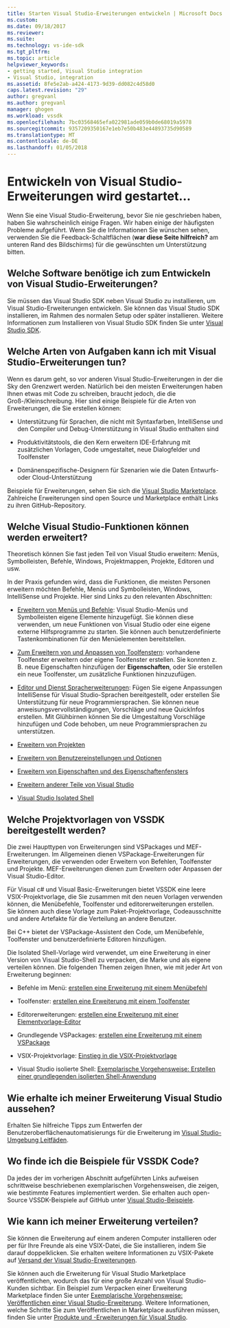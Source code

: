 ```yaml
---
title: Starten Visual Studio-Erweiterungen entwickeln | Microsoft Docs
ms.custom: 
ms.date: 09/18/2017
ms.reviewer: 
ms.suite: 
ms.technology: vs-ide-sdk
ms.tgt_pltfrm: 
ms.topic: article
helpviewer_keywords:
- getting started, Visual Studio integration
- Visual Studio, integration
ms.assetid: 8fe5e2ab-a424-4173-9d39-dd082c4d58d0
caps.latest.revision: "29"
author: gregvanl
ms.author: gregvanl
manager: ghogen
ms.workload: vssdk
ms.openlocfilehash: 7bc03568465efa022981ade059b0de68019a5978
ms.sourcegitcommit: 9357209350167e1eb7e50b483e44893735d90589
ms.translationtype: MT
ms.contentlocale: de-DE
ms.lasthandoff: 01/05/2018
---
```

# <a name="starting-to-develop-visual-studio-extensions"></a>Entwickeln von Visual Studio-Erweiterungen wird gestartet...
Wenn Sie eine Visual Studio-Erweiterung, bevor Sie nie geschrieben haben, haben Sie wahrscheinlich einige Fragen. Wir haben einige der häufigsten Probleme aufgeführt. Wenn Sie die Informationen Sie wünschen sehen, verwenden Sie die Feedback-Schaltflächen (**war diese Seite hilfreich?** am unteren Rand des Bildschirms) für die gewünschten um Unterstützung bitten.  
  
## <a name="what-software-do-i-need-to-develop-visual-studio-extensions"></a>Welche Software benötige ich zum Entwickeln von Visual Studio-Erweiterungen?  
 Sie müssen das Visual Studio SDK neben Visual Studio zu installieren, um Visual Studio-Erweiterungen entwickeln. Sie können das Visual Studio SDK installieren, im Rahmen des normalen Setup oder später installieren. Weitere Informationen zum Installieren von Visual Studio SDK finden Sie unter [Visual Studio SDK](../extensibility/visual-studio-sdk.md).  
  
## <a name="what-kinds-of-things-can-i-do-with-visual-studio-extensions"></a>Welche Arten von Aufgaben kann ich mit Visual Studio-Erweiterungen tun?  
 Wenn es darum geht, so vor anderen Visual Studio-Erweiterungen in der die Sky den Grenzwert werden. Natürlich bei den meisten Erweiterungen haben Ihnen etwas mit Code zu schreiben, braucht jedoch, die die Groß-/Kleinschreibung. Hier sind einige Beispiele für die Arten von Erweiterungen, die Sie erstellen können:  
  
-   Unterstützung für Sprachen, die nicht mit Syntaxfarben, IntelliSense und den Compiler und Debug-Unterstützung in Visual Studio enthalten sind  
  
-   Produktivitätstools, die den Kern erweitern IDE-Erfahrung mit zusätzlichen Vorlagen, Code umgestaltet, neue Dialogfelder und Toolfenster  
  
-   Domänenspezifische-Designern für Szenarien wie die Daten Entwurfs- oder Cloud-Unterstützung  
  
 Beispiele für Erweiterungen, sehen Sie sich die [Visual Studio Marketplace](https://marketplace.visualstudio.com/vs). Zahlreiche Erweiterungen sind open Source und Marketplace enthält Links zu ihren GitHub-Repository. 
  
## <a name="which-visual-studio-features-can-i-extend"></a>Welche Visual Studio-Funktionen können werden erweitert?  
 Theoretisch können Sie fast jeden Teil von Visual Studio erweitern: Menüs, Symbolleisten, Befehle, Windows, Projektmappen, Projekte, Editoren und usw.  
  
 In der Praxis gefunden wird, dass die Funktionen, die meisten Personen erweitern möchten Befehle, Menüs und Symbolleisten, Windows, IntelliSense und Projekte. Hier sind Links zu den relevanten Abschnitten:  
  
-   [Erweitern von Menüs und Befehle](../extensibility/extending-menus-and-commands.md): Visual Studio-Menüs und Symbolleisten eigene Elemente hinzugefügt. Sie können diese verwenden, um neue Funktionen von Visual Studio oder eine eigene externe Hilfsprogramme zu starten. Sie können auch benutzerdefinierte Tastenkombinationen für den Menüelementen bereitstellen.  
  
-   [Zum Erweitern von und Anpassen von Toolfenstern](../extensibility/extending-and-customizing-tool-windows.md): vorhandene Toolfenster erweitern oder eigene Toolfenster erstellen. Sie konnten z. B. neue Eigenschaften hinzufügen der **Eigenschaften**, oder Sie erstellen ein neue Toolfenster, um zusätzliche Funktionen hinzuzufügen.  
  
-   [Editor und Dienst Spracherweiterungen](../extensibility/editor-and-language-service-extensions.md): Fügen Sie eigene Anpassungen IntelliSense für Visual Studio-Sprachen bereitgestellt, oder erstellen Sie Unterstützung für neue Programmiersprachen. Sie können neue anweisungsvervollständigungen, Vorschläge und neue QuickInfos erstellen. Mit Glühbirnen können Sie die Umgestaltung Vorschläge hinzufügen und Code behoben, um neue Programmiersprachen zu unterstützen.  
  
-   [Erweitern von Projekten](../extensibility/extending-projects.md)  
  
-   [Erweitern von Benutzereinstellungen und Optionen](../extensibility/extending-user-settings-and-options.md)  
  
-   [Erweitern von Eigenschaften und des Eigenschaftenfensters](../extensibility/extending-properties-and-the-property-window.md)  
  
-   [Erweitern anderer Teile von Visual Studio](../extensibility/extending-other-parts-of-visual-studio.md)  
  
-   [Visual Studio Isolated Shell](../extensibility/visual-studio-isolated-shell.md)  
  
##  <a name="BKMK_ProjectTemplate"></a>Welche Projektvorlagen von VSSDK bereitgestellt werden?  
 Die zwei Haupttypen von Erweiterungen sind VSPackages und MEF-Erweiterungen. Im Allgemeinen dienen VSPackage-Erweiterungen für Erweiterungen, die verwenden oder Erweitern von Befehlen, Toolfenster und Projekte. MEF-Erweiterungen dienen zum Erweitern oder Anpassen der Visual Studio-Editor.  
  
 Für Visual c# und Visual Basic-Erweiterungen bietet VSSDK eine leere VSIX-Projektvorlage, die Sie zusammen mit den neuen Vorlagen verwenden können, die Menübefehle, Toolfenster und editorerweiterungen erstellen. Sie können auch diese Vorlage zum Paket-Projektvorlage, Codeausschnitte und andere Artefakte für die Verteilung an andere Benutzer.  
  
 Bei C++ bietet der VSPackage-Assistent den Code, um Menübefehle, Toolfenster und benutzerdefinierte Editoren hinzufügen.  
  
 Die Isolated Shell-Vorlage wird verwendet, um eine Erweiterung in einer Version von Visual Studio-Shell zu verpacken, die Marke und als eigene verteilen können. Die folgenden Themen zeigen Ihnen, wie mit jeder Art von Erweiterung beginnen:  
  
-   Befehle im Menü: [erstellen eine Erweiterung mit einem Menübefehl](../extensibility/creating-an-extension-with-a-menu-command.md)  
  
-   Toolfenster: [erstellen eine Erweiterung mit einem Toolfenster](../extensibility/creating-an-extension-with-a-tool-window.md)  
  
-   Editorerweiterungen: [erstellen eine Erweiterung mit einer Elementvorlage-Editor](../extensibility/creating-an-extension-with-an-editor-item-template.md)  
  
-   Grundlegende VSPackages: [erstellen eine Erweiterung mit einem VSPackage](../extensibility/creating-an-extension-with-a-vspackage.md)  
  
-   VSIX-Projektvorlage: [Einstieg in die VSIX-Projektvorlage](../extensibility/getting-started-with-the-vsix-project-template.md)  
  
-   Visual Studio isolierte Shell: [Exemplarische Vorgehensweise: Erstellen einer grundlegenden isolierten Shell-Anwendung](../extensibility/walkthrough-creating-a-basic-isolated-shell-application.md)  
  
## <a name="how-do-i-get-my-extension-to-look-like-visual-studio"></a>Wie erhalte ich meiner Erweiterung Visual Studio aussehen?  
 Erhalten Sie hilfreiche Tipps zum Entwerfen der Benutzeroberflächenautomatisierungs für die Erweiterung im [Visual Studio-Umgebung Leitfäden](../extensibility/ux-guidelines/visual-studio-user-experience-guidelines.md).  
  
## <a name="where-can-i-find-examples-of-vssdk-code"></a>Wo finde ich die Beispiele für VSSDK Code?  
 Da jedes der im vorherigen Abschnitt aufgeführten Links aufweisen schrittweise beschriebenen exemplarischen Vorgehensweisen, die zeigen, wie bestimmte Features implementiert werden. Sie erhalten auch open-Source VSSDK-Beispiele auf GitHub unter [Visual Studio-Beispiele](https://github.com/Microsoft/VSSDK-Extensibility-Samples).  
  
## <a name="how-can-i-distribute-my-extension"></a>Wie kann ich meiner Erweiterung verteilen?  
 Sie können die Erweiterung auf einem anderen Computer installieren oder per für Ihre Freunde als eine VSIX-Datei, die Sie installieren, indem Sie darauf doppelklicken. Sie erhalten weitere Informationen zu VSIX-Pakete auf [Versand der Visual Studio-Erweiterungen](../extensibility/shipping-visual-studio-extensions.md).  
  
 Sie können auch die Erweiterung für Visual Studio Marketplace veröffentlichen, wodurch das für eine große Anzahl von Visual Studio-Kunden sichtbar. Ein Beispiel zum Verpacken einer Erweiterung Marketplace finden Sie unter [Exemplarische Vorgehensweise: Veröffentlichen einer Visual Studio-Erweiterung](../extensibility/walkthrough-publishing-a-visual-studio-extension.md). Weitere Informationen, welche Schritte Sie zum Veröffentlichen in Marketplace ausführen müssen, finden Sie unter [Produkte und -Erweiterungen für Visual Studio](/vsts/integrate/ide/extensions/overview).
